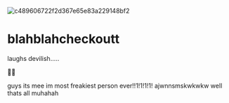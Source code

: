 ![c489606722f2d367e65e83a229148bf2](https://github.com/user-attachments/assets/29cb72a6-593c-4c34-bb55-239d07ca25b8)
# blahblahcheckoutt
laughs devilish.....

🤪🤪

guys its mee
im most freakiest person ever!!1!1!1!1!
ajwnnsmskwkwkw
well thats all muhahah


